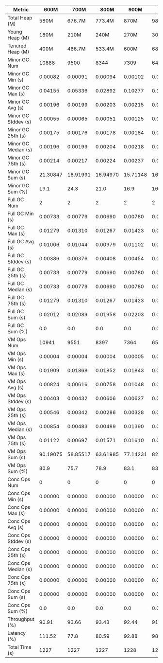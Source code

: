 | Metric | 600M | 700M | 800M | 900M | 1 GB | 2 GB | 4 GB | 8 GB |
|------|----|----|----|----|----|----|----|----|
| Total Heap (M) | 580M | 676.7M | 773.4M | 870M | 989.9M | 1998.1M | 4046.1M | 8142.1M |
| Young Heap (M) | 180M | 210M | 240M | 270M | 307.2M | 449.3M | 449.3M | 449.3M |
| Tenured Heap (M) | 400M | 466.7M | 533.4M | 600M | 682.7M | 1548.8M | 3596.8M | 7692.8M |
| Minor GC Num | 10888 | 9500 | 8344 | 7309 | 6489 | 4566 | 4575 | 4329 |
| Minor GC Min (s) | 0.00082 | 0.00091 | 0.00094 | 0.00102 | 0.00108 | 0.00161 | 0.00270 | 0.00527 |
| Minor GC Max (s) | 0.04155 | 0.05336 | 0.02892 | 0.10277 | 0.10150 | 0.10557 | 0.10607 | 0.10295 |
| Minor GC Avg (s) | 0.00196 | 0.00199 | 0.00203 | 0.00215 | 0.00248 | 0.00295 | 0.00428 | 0.01503 |
| Minor GC Stddev (s) | 0.00055 | 0.00065 | 0.00051 | 0.00125 | 0.00131 | 0.00160 | 0.00181 | 0.00368 |
| Minor GC 25th (s) | 0.00175 | 0.00176 | 0.00178 | 0.00184 | 0.00225 | 0.00261 | 0.00362 | 0.01525 |
| Minor GC Median (s) | 0.00196 | 0.00199 | 0.00204 | 0.00218 | 0.00250 | 0.00289 | 0.00388 | 0.01578 |
| Minor GC 75th (s) | 0.00214 | 0.00217 | 0.00224 | 0.00237 | 0.00271 | 0.00320 | 0.00432 | 0.01625 |
| Minor GC Sum (s) | 21.30847 | 18.91991 | 16.94970 | 15.71148 | 16.11710 | 13.44950 | 19.57279 | 65.05139 |
| Minor GC Sum (%) | 19.1 | 24.3 | 21.0 | 16.9 | 16.4 | 20.7 | 25.4 | 58.6 |
| Full GC Num | 2 | 2 | 2 | 2 | 2 | 2 | 2 | 2 |
| Full GC Min (s) | 0.00733 | 0.00779 | 0.00690 | 0.00780 | 0.00782 | 0.00843 | 0.01130 | 0.01232 |
| Full GC Max (s) | 0.01279 | 0.01310 | 0.01267 | 0.01423 | 0.01388 | 0.01711 | 0.02574 | 0.04111 |
| Full GC Avg (s) | 0.01006 | 0.01044 | 0.00979 | 0.01102 | 0.01085 | 0.01277 | 0.01852 | 0.02672 |
| Full GC Stddev (s) | 0.00386 | 0.00376 | 0.00408 | 0.00454 | 0.00429 | 0.00613 | 0.01021 | 0.02035 |
| Full GC 25th (s) | 0.00733 | 0.00779 | 0.00690 | 0.00780 | 0.00782 | 0.00843 | 0.01130 | 0.01232 |
| Full GC Median (s) | 0.00733 | 0.00779 | 0.00690 | 0.00780 | 0.00782 | 0.00843 | 0.01130 | 0.01232 |
| Full GC 75th (s) | 0.01279 | 0.01310 | 0.01267 | 0.01423 | 0.01388 | 0.01711 | 0.02574 | 0.04111 |
| Full GC Sum (s) | 0.02012 | 0.02089 | 0.01958 | 0.02203 | 0.02170 | 0.02554 | 0.03705 | 0.05343 |
| Full GC Sum (%) | 0.0 | 0.0 | 0.0 | 0.0 | 0.0 | 0.0 | 0.0 | 0.0 |
| VM Ops Num | 10941 | 9551 | 8397 | 7364 | 6546 | 4621 | 4626 | 4385 |
| VM Ops Min (s) | 0.00004 | 0.00004 | 0.00004 | 0.00005 | 0.00003 | 0.00003 | 0.00005 | 0.00003 |
| VM Ops Max (s) | 0.01909 | 0.01868 | 0.01852 | 0.01843 | 0.01841 | 0.01782 | 0.01839 | 0.01828 |
| VM Ops Avg (s) | 0.00824 | 0.00616 | 0.00758 | 0.01048 | 0.01259 | 0.01112 | 0.01242 | 0.01048 |
| VM Ops Stddev (s) | 0.00403 | 0.00432 | 0.00606 | 0.00627 | 0.00403 | 0.00326 | 0.00414 | 0.00473 |
| VM Ops 25th (s) | 0.00546 | 0.00342 | 0.00286 | 0.00328 | 0.01175 | 0.01025 | 0.01189 | 0.00723 |
| VM Ops Median (s) | 0.00854 | 0.00483 | 0.00489 | 0.01390 | 0.01350 | 0.01169 | 0.01355 | 0.01184 |
| VM Ops 75th (s) | 0.01122 | 0.00697 | 0.01571 | 0.01610 | 0.01516 | 0.01300 | 0.01488 | 0.01388 |
| VM Ops Sum (s) | 90.19075 | 58.85517 | 63.61985 | 77.14231 | 82.38941 | 51.39722 | 57.47710 | 45.97490 |
| VM Ops Sum (%) | 80.9 | 75.7 | 78.9 | 83.1 | 83.6 | 79.2 | 74.6 | 41.4 |
| Conc Ops Num | 0 | 0 | 0 | 0 | 0 | 0 | 0 | 0 |
| Conc Ops Min (s) | 0.00000 | 0.00000 | 0.00000 | 0.00000 | 0.00000 | 0.00000 | 0.00000 | 0.00000 |
| Conc Ops Max (s) | 0.00000 | 0.00000 | 0.00000 | 0.00000 | 0.00000 | 0.00000 | 0.00000 | 0.00000 |
| Conc Ops Avg (s) | 0.00000 | 0.00000 | 0.00000 | 0.00000 | 0.00000 | 0.00000 | 0.00000 | 0.00000 |
| Conc Ops Stddev (s) | 0.00000 | 0.00000 | 0.00000 | 0.00000 | 0.00000 | 0.00000 | 0.00000 | 0.00000 |
| Conc Ops 25th (s) | 0.00000 | 0.00000 | 0.00000 | 0.00000 | 0.00000 | 0.00000 | 0.00000 | 0.00000 |
| Conc Ops Median (s) | 0.00000 | 0.00000 | 0.00000 | 0.00000 | 0.00000 | 0.00000 | 0.00000 | 0.00000 |
| Conc Ops 75th (s) | 0.00000 | 0.00000 | 0.00000 | 0.00000 | 0.00000 | 0.00000 | 0.00000 | 0.00000 |
| Conc Ops Sum (s) | 0.00000 | 0.00000 | 0.00000 | 0.00000 | 0.00000 | 0.00000 | 0.00000 | 0.00000 |
| Conc Ops Sum (%) | 0.0 | 0.0 | 0.0 | 0.0 | 0.0 | 0.0 | 0.0 | 0.0 |
| Throughput (%) | 90.91 | 93.66 | 93.43 | 92.44 | 91.97 | 94.72 | 93.73 | 90.95 |
| Latency (%) | 111.52 | 77.8 | 80.59 | 92.88 | 98.53 | 64.87 | 77.09 | 111.08 |
| Total Time (s) | 1227 | 1227 | 1227 | 1228 | 1227 | 1228 | 1228 | 1227 |
